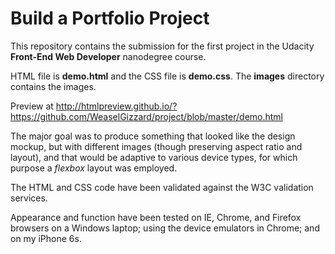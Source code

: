 # Build a Portfolio Project

This repository contains the submission for the first project in the Udacity **Front-End Web Developer** nanodegree course.

HTML file is **demo.html** and the CSS file is **demo.css**.  The **images** directory contains the images.  

Preview at http://htmlpreview.github.io/?https://github.com/WeaselGizzard/project/blob/master/demo.html

The major goal was to produce something that looked like the design mockup, but with different images (though preserving aspect ratio and layout), and that would be adaptive to various device types, for which purpose a _flexbox_ layout was employed.

The HTML and CSS code have been validated against the W3C validation services.

Appearance and function have been tested on IE, Chrome, and Firefox browsers on a Windows laptop; using the device emulators in Chrome; and on my iPhone 6s.
 
